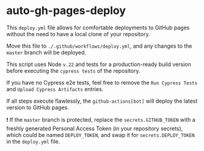 # auto-gh-pages-deploy

This `deploy.yml` file allows for comfortable deployments to GitHub pages without the need to have a local clone of your repository.

Move this file to `./.github/workflows/deploy.yml`, and any changes to the `master` branch will be deployed.

This script uses Node `v.22` and tests for a production-ready build version before executing the `cypress tests` of the repository.

If you have no Cypress e2e tests, feel free to remove the `Run Cypress Tests` and `Upload Cypress Artifacts` entries.

If all steps execute flawlessly, the `github-actions[bot]` will deploy the latest version to GitHub pages.

❗ If the `master` branch is protected, replace the `secrets.GITHUB_TOKEN` with a freshly generated Personal Access Token (in your repository secrets), which could be named `DEPLOY_TOKEN`, and swap it for `secrets.DEPLOY_TOKEN` in the `deploy.yml` file.

